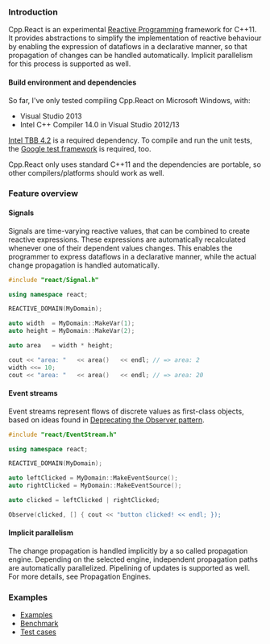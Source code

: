 ### Introduction

Cpp.React is an experimental [Reactive Programming](http://en.wikipedia.org/wiki/Reactive_programming) framework for C++11.
It provides abstractions to simplify the implementation of reactive behaviour by enabling the expression of dataflows in a declarative manner,
so that propagation of changes can be handled automatically.
Implicit parallelism for this process is supported as well.

#### Build environment and dependencies

So far, I've only tested compiling Cpp.React on Microsoft Windows, with:
* Visual Studio 2013
* Intel C++ Compiler 14.0 in Visual Studio 2012/13

[Intel TBB 4.2](https://www.threadingbuildingblocks.org/) is a required dependency.
To compile and run the unit tests, the [Google test framework](https://code.google.com/p/googletest/) is required, too.

Cpp.React only uses standard C++11 and the dependencies are portable, so other compilers/platforms should work as well.


### Feature overview

#### Signals

Signals are time-varying reactive values, that can be combined to create reactive expressions.
These expressions are automatically recalculated whenever one of their dependent values changes.
This enables the programmer to express dataflows in a declarative manner, while the actual change propagation is handled automatically.

```C++
#include "react/Signal.h"

using namespace react;

REACTIVE_DOMAIN(MyDomain);

auto width  = MyDomain::MakeVar(1);
auto height = MyDomain::MakeVar(2);

auto area   = width * height;

cout << "area: "   << area()   << endl; // => area: 2
width <<= 10;
cout << "area: "   << area()   << endl; // => area: 20
```

#### Event streams

Event streams represent flows of discrete values as first-class objects, based on ideas found in [Deprecating the Observer pattern](infoscience.epfl.ch/record/176887/files/DeprecatingObservers2012.pdf).

```C++
#include "react/EventStream.h"

using namespace react;

REACTIVE_DOMAIN(MyDomain);

auto leftClicked = MyDomain::MakeEventSource();
auto rightClicked = MyDomain::MakeEventSource();

auto clicked = leftClicked | rightClicked;

Observe(clicked, [] { cout << "button clicked! << endl; });
```

#### Implicit parallelism

The change propagation is handled implicitly by a so called propagation engine.
Depending on the selected engine, independent propagation paths are automatically parallelized.
Pipelining of updates is supported as well.
For more details, see Propagation Engines.


### Examples

* [Examples](https://github.com/schlangster/cpp.react/blob/master/src/sandbox/Main.cpp)
* [Benchmark](https://github.com/schlangster/cpp.react/blob/master/src/benchmark/BenchmarkLifeSim.h)
* [Test cases](https://github.com/schlangster/cpp.react/tree/master/src/test)